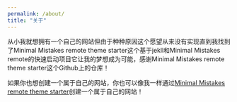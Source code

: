 ```yaml
---
permalink: /about/
title: "关于"
---
```


从小我就想拥有一个自己的网站但由于种种原因这个愿望从来没有实现直到我找到了Minimal Mistakes remote theme starter这个基于jekll和Minimal Mistakes remote的快速启动项目它让我的梦想成为可能，感谢Minimal Mistakes remote theme starter这个Github上的仓库！

如果你也想创建一个属于自己的网站，你也可以像我一样通过[Minimal Mistakes remote theme starter](https://github.com/mmistakes/mm-github-pages-starter)创建一个属于自己的网站！

